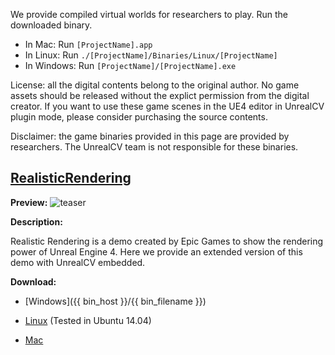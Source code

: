 We provide compiled virtual worlds for researchers to play. Run the downloaded binary.

- In Mac: Run `[ProjectName].app`
- In Linux: Run `./[ProjectName]/Binaries/Linux/[ProjectName]`
- In Windows: Run `[ProjectName]/[ProjectName].exe`

License: all the digital contents belong to the original author. No game assets should be released without the explict permission from the digital creator. If you want to use these game scenes in the UE4 editor in UnrealCV plugin mode, please consider purchasing the source contents.

Disclaimer: the game binaries provided in this page are provided by researchers. The UnrealCV team is not responsible for these binaries.

<!-- If the program crash for any reason, you can report [an issue](https://github.com/unrealcv/unrealcv/issues) to us. -->
<!-- add more formal license information -->

<!-- The community maintained games will be hosted in the [github wiki page](http://). -->


## [RealisticRendering](https://docs.unrealengine.com/latest/INT/Resources/Showcases/RealisticRendering/)
<div id="realistic_rendering"></div>

**Preview:**
![teaser](/assets/realistic_rendering.png)

**Description:**

Realistic Rendering is a demo created by Epic Games to show the rendering power of Unreal Engine 4. Here we provide an extended version of this demo with UnrealCV embedded.

**Download:**

- [Windows]({{ bin_host }}/{{ bin_filename }})

- [Linux]() (Tested in Ubuntu 14.04)

- [Mac]()
